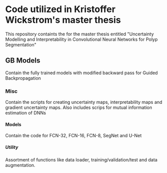 # Code utilized in Kristoffer Wickstrom's master thesis

This repository containts the for the master thesis entitled "Uncertainty Modelling and Interpretability in Convolutional Neural Networks for Polyp Segmentation"

## GB Models

Contain the fully trained models with modified backward pass for Guided Backpropagation

### Misc

Contain the scripts for creating uncertainty maps, interpretability maps and gradient uncertainty maps. Also includes scrips for mutual information estimation of DNNs

#### Models

Contain the code for FCN-32, FCN-16, FCN-8, SegNet and U-Net

##### Utility 

Assortment of functions like data loader, training/validation/test and data augmentation.


